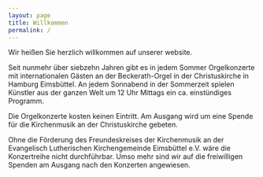 ```yaml
---
layout: page
title: Willkommen
permalink: /
---
```


Wir heißen Sie herzlich willkommen auf unserer website.  

Seit nunmehr über siebzehn Jahren gibt es in jedem Sommer Orgelkonzerte mit internationalen Gästen an der Beckerath-Orgel in der Christuskirche in Hamburg Eimsbüttel. An jedem Sonnabend in der Sommerzeit spielen Künstler aus der ganzen Welt um 12 Uhr Mittags ein ca. einstündiges Programm.

Die Orgelkonzerte kosten keinen Eintritt. Am Ausgang wird um eine Spende für die Kirchenmusik an der Christuskirche gebeten.

Ohne die Förderung des Freundeskreises der Kirchenmusik an der Evangelisch Lutherischen Kirchengemeinde Eimsbüttel e.V. wäre die Konzertreihe nicht durchführbar. Umso mehr sind wir auf die freiwilligen Spenden am Ausgang nach den Konzerten angewiesen.
